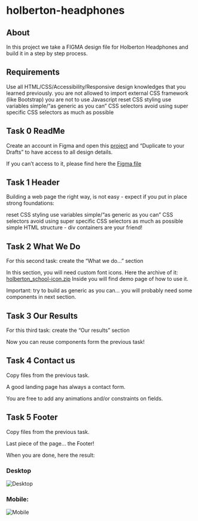 # holberton-headphones

## About

In this project we take a FIGMA design file for Holberton Headphones and build it in a step by step process. 

## Requirements

Use all HTML/CSS/Accessibility/Responsive design knowledges that you learned previously.
you are not allowed to import external CSS framework (like Bootstrap)
you are not to use Javascript
reset CSS styling
use variables
simple/“as generic as you can” CSS selectors
avoid using super specific CSS selectors as much as possible

## Task 0 ReadMe

Create an account in Figma and open this [project](https://intranet.hbtn.io/rltoken/UWz3iOOx9ZSpwKRjLpYHoQ) and “Duplicate to your Drafts” to have access to all design details.

If you can’t access to it, please find here the [Figma file](https://intranet.hbtn.io/rltoken/Ec1-9OpNim5R_yk0ZDV-_Q)

## Task 1 Header
Building a web page the right way, is not easy - expect if you put in place strong foundations:

reset CSS styling
use variables
simple/“as generic as you can” CSS selectors
avoid using super specific CSS selectors as much as possible
simple HTML structure - div containers are your friend!

## Task 2 What We Do
For this second task: create the “What we do…” section

In this section, you will need custom font icons. Here the archive of it: [holberton_school-icon.zip](https://holbertonintranet.s3.amazonaws.com/uploads/misc/2020/3/7159d988278de54d859d.zip?X-Amz-Algorithm=AWS4-HMAC-SHA256&X-Amz-Credential=AKIARDDGGGOU5BHMTQX4%2F20220627%2Fus-east-1%2Fs3%2Faws4_request&X-Amz-Date=20220627T214655Z&X-Amz-Expires=345600&X-Amz-SignedHeaders=host&X-Amz-Signature=04c9524276fc4263af17a99710b2e61bc954518e591d07deea22dee25c39c52f) Inside you will find demo page of how to use it.

Important: try to build as generic as you can… you will probably need some components in next section.


## Task 3 Our Results


For this third task: create the “Our results” section

Now you can reuse components form the previous task!

## Task 4 Contact us
Copy files from the previous task.

A good landing page has always a contact form.

You are free to add any animations and/or constraints on fields.

## Task 5 Footer
Copy files from the previous task.

Last piece of the page… the Footer!

When you are done, here the result:
### Desktop
![Desktop](https://i.imgur.com/PN3DnOF.gif)
### Mobile:
![Mobile](https://i.imgur.com/g0Wnp9U.gif)

